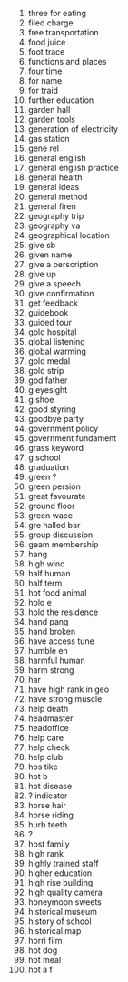1. three for eating
2. filed charge
3. free transportation
4. food juice
5. foot trace
6. functions and places
7. four time
8. for name
9. for traid
10. further education
11. garden hall
12. garden tools
13. generation of electricity
14. gas station
15. gene rel
16. general english
17. general english practice
18. general health
19. general ideas
20. general method
21. general firen
22. geography trip
23. geography va
24. geographical location
25. give sb
26. given name
27. give a perscription
28. give up
29. give a speech
30. give confirmation
31. get feedback
32. guidebook
33. guided tour
34. gold hospital
35. global listening
36. global warming
37. gold medal
38. gold strip
39. god father
40. g eyesight
41. g shoe
42. good styring
43. goodbye party
44. government policy
45. government fundament
46. grass keyword
47. g school
48. graduation 
49. green ?
50. green persion
51. great favourate
52. ground floor
53. green wace
54. gre halled bar
55. group discussion
56. geam membership
57. hang
58. high wind
59. half human
60. half term
61. hot food animal
62. holo e
63. hold the residence
64. hand pang
65. hand broken
66. have access tune
67. humble en
68. harmful human
69. harm strong
70. har 
71. have high rank in geo
72. have strong muscle
73. help death
74. headmaster
75. headoffice
76. help care
77. help check
78. help club
79. hos tike
80. hot b
81. hot disease
82. ? indicator
83. horse hair
84. horse riding
85. hurb teeth
86. ?
87. host family
88. high rank
89. highly trained staff
90. higher education
91. high rise building
92. high quality camera
93. honeymoon sweets
94. historical museum
95. history of school
96. historical map
97. horri film
98. hot dog
99. hot meal
100. hot a f